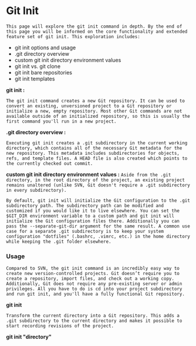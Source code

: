 # Git Init
`This page will explore the git init command in depth. By the end of this page you will be informed on the core functionality and extended feature set of git init. This exploration includes:`

- git init options and usage
- .git directory overview
- custom git init directory environment values
- git init vs. git clone
- git init bare repositories
- git init templates

**git init :**

`The git init command creates a new Git repository. It can be used to convert an existing, unversioned project to a Git repository or initialize a new, empty repository. Most other Git commands are not available outside of an initialized repository, so this is usually the first command you'll run in a new project.`

**.git directory overview :**

`Executing git init creates a .git subdirectory in the current working directory, which contains all of the necessary Git metadata for the new repository. This metadata includes subdirectories for objects, refs, and template files. A HEAD file is also created which points to the currently checked out commit.`

**custom git init directory environment values :**
`Aside from the .git directory, in the root directory of the project, an existing project remains unaltered (unlike SVN, Git doesn't require a .git subdirectory in every subdirectory).`

`By default, git init will initialize the Git configuration to the .git subdirectory path. The subdirectory path can be modified and customized if you would like it to live elsewhere. You can set the $GIT_DIR environment variable to a custom path and git init will initialize the Git configuration files there. Additionally you can pass the --separate-git-dir argument for the same result. A common use case for a separate .git subdirectory is to keep your system configuration "dotfiles" (.bashrc, .vimrc, etc.) in the home directory while keeping the .git folder elsewhere.`

### Usage

`Compared to SVN, the git init command is an incredibly easy way to create new version-controlled projects. Git doesn’t require you to create a repository, import files, and check out a working copy. Additionally, Git does not require any pre-existing server or admin privileges. All you have to do is cd into your project subdirectory and run git init, and you'll have a fully functional Git repository.`

**git init**

`Transform the current directory into a Git repository. This adds a .git subdirectory to the current directory and makes it possible to start recording revisions of the project.`

**git init "directory"**
